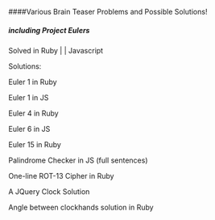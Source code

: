 ####Various Brain Teaser Problems and Possible Solutions!
##### including Project Eulers

Solved in Ruby | | Javascript


Solutions:

  Euler 1 in Ruby

  Euler 1 in JS

  Euler 4 in Ruby

  Euler 6 in JS

  Euler 15 in Ruby

  Palindrome Checker in JS (full sentences)

  One-line ROT-13 Cipher in Ruby

  A JQuery Clock Solution

  Angle between clockhands solution in Ruby

